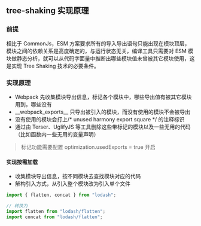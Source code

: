## tree-shaking 实现原理

### 前提

相比于 CommonJs，ESM 方案要求所有的导入导出语句只能出现在模块顶层，模块之间的依赖关系是高度确定的，与运行状态无关，编译工具只需要对 ESM 模块做静态分析，就可以从代码字面量中推断出哪些模块值未曾被其它模块使用，这是实现 Tree Shaking 技术的必要条件。

### 实现原理

* Webpack 先收集模块导出信息，标记各个模块中，哪些导出值有被其它模块用到，哪些没有
* \_\_webpack_exports\_\_ 只导出被引入的模块，而没有使用的模块不会被导出
* 没有使用的模块会打上/* unused harmony export square */ 的注释标识
* 通过由 Terser、UglifyJS 等工具删除这些带标记的模块以及一些无用的代码（比如函数内一些无用的变量声明）

> 标记功能需要配置 optimization.usedExports = true 开启

#### 实现按需加载

* 收集模块导出信息，按不同模块去查找模块对应的代码
* 解构引入方式，从引入整个模块改为引入单个文件

```js
import { flatten, concat } from "lodash";

// 转换为
import flatten from "lodash/flatten";
import concat from "lodash/flatten";
```

